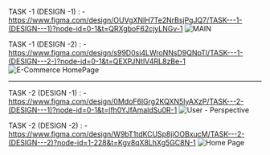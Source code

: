 TASK -1 (DESIGN -1) : -
https://www.figma.com/design/OUVgXNlH7Te2NrBsjPgJQ7/TASK---1-(DESIGN---1)?node-id=0-1&t=QRXgboF62cjyLNGv-1
![MAIN](https://github.com/user-attachments/assets/94541aff-ca56-416a-a69c-28255488bff8)


TASK -1 (DESIGN -2) : -
https://www.figma.com/design/s99D0si4LWroNNsD9QNpTl/TASK---1-(DESIGN---2-)?node-id=0-1&t=QEXPJNtlV4RL8zBe-1
![E-Commerce HomePage](https://github.com/user-attachments/assets/cee26207-c829-4895-aaeb-cba9202c1d35)


-----------------------------------------------------------------------------------------------------


TASK -2 (DESIGN -1) : -
https://www.figma.com/design/0MdoF6lGrg2KQXN5IyAXzP/TASK---2-(DESIGN---1)?node-id=0-1&t=lfh0YJfAmaldSu0R-1
![User - Perspective](https://github.com/user-attachments/assets/bd1abd1c-5e7f-4419-9a80-d252f3f054a6)


TASK -2 (DESIGN -2) : -
https://www.figma.com/design/W9bT1tdKCUSp8jiOOBxucM/TASK---2-(DESIGN---2)?node-id=1-228&t=Kgv8qX8LhXg5GC8N-1
![Home Page](https://github.com/user-attachments/assets/e2bf13d0-177e-4624-8bd0-69e5d01cd0d8)





